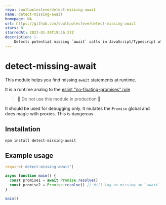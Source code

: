 ```yaml
---
repo: southpolesteve/detect-missing-await
name: detect-missing-await
homepage: NA
url: https://github.com/southpolesteve/detect-missing-await
stars: 8
starredAt: 2023-01-24T19:56:27Z
description: |-
    Detects potential missing `await` calls in JavaScript/Typescript at runtime
---
```


# detect-missing-await

This module helps you find missing `await` statements at runtime.

It is a runtime analog to the [eslint "no-floating-promises" rule](https://github.com/typescript-eslint/typescript-eslint/blob/master/packages/eslint-plugin/docs/rules/no-floating-promises.md)

> 🚨 Do not use this module in production 🚨

It should be used for debugging only. It mutates the `Promise` global and does magic with proxies. This is dangerous

## Installation

`npm install detect-missing-await`

## Example usage

```js
require('detect-missing-await')

async function main() {
  const promise1 = await Promise.resolve()
  const promise2 = Promise.resolve() // Will log as missing an `await` statement
}

main()
```

